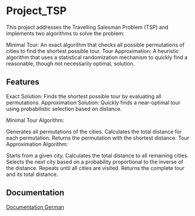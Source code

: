 
# Project_TSP

This project addresses the Travelling Salesman Problem (TSP) and implements two algorithms to solve the problem:

Minimal Tour: An exact algorithm that checks all possible permutations of cities to find the shortest possible tour.
Tour Approximation: A heuristic algorithm that uses a statistical randomization mechanism to quickly find a reasonable, though not necessarily optimal, solution.


## Features

Exact Solution: Finds the shortest possible tour by evaluating all permutations.
Approximation Solution: Quickly finds a near-optimal tour using probabilistic selection based on distance.

Minimal Tour Algorithm:

Generates all permutations of the cities.
Calculates the total distance for each permutation.
Returns the permutation with the shortest distance.
Tour Approximation Algorithm:

Starts from a given city.
Calculates the total distance to all remaining cities.
Selects the next city based on a probability proportional to the inverse of the distance.
Repeats until all cities are visited.
Returns the complete tour and its total distance.
## Documentation

[Documentation German](./Graphen%20Projekt%20TSP/Projekt_TSP.pdf)

